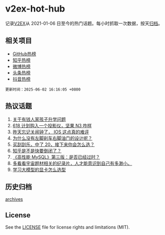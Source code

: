 # v2ex-hot-hub

 记录[V2EX](https://www.v2ex.com/)从 2021-01-06 日至今的热门话题。每小时抓取一次数据，按天[归档](archives)。
 
 ## 相关项目

- [GitHub热榜](https://github.com/lonnyzhang423/github-hot-hub)
- [知乎热榜](https://github.com/lonnyzhang423/zhihu-hot-hub)
- [微博热榜](https://github.com/lonnyzhang423/weibo-hot-hub)
- [头条热榜](https://github.com/lonnyzhang423/toutiao-hot-hub)
- [抖音热榜](https://github.com/lonnyzhang423/douyin-hot-hub)


 `更新时间：2025-06-02 16:16:05 +0800`

## 热议话题

1. [关于有钱人家孩子升学问题](https://www.v2ex.com/t/1135751)
1. [618 计划购入一个投影仪，坚果 N3 咋样](https://www.v2ex.com/t/1135731)
1. [昨天忘记关闹钟了， IOS 这点真的难评](https://www.v2ex.com/t/1135788)
1. [为什么没有左脚刹车右脚油门的设计呢？](https://www.v2ex.com/t/1135739)
1. [买刮刮乐，中了 20，接下来你会怎么选？](https://www.v2ex.com/t/1135800)
1. [知乎是不是快要倒闭了？](https://www.v2ex.com/t/1135810)
1. [《高性能 MySQL》第三版：是否已经过时？](https://www.v2ex.com/t/1135741)
1. [多看看宇宙题材相关的纪录片，人才能意识到自己有多渺小。](https://www.v2ex.com/t/1135759)
1. [学习大模型的显卡怎么选型](https://www.v2ex.com/t/1135792)

## 历史归档

[archives](archives)

## License

See the [LICENSE](LICENSE) file for license rights and limitations (MIT).
